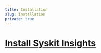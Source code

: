 ```yaml
---
title: Installation
slug: installation
private: true
---
```


# [Install Syskit Insights](install-insights.md)